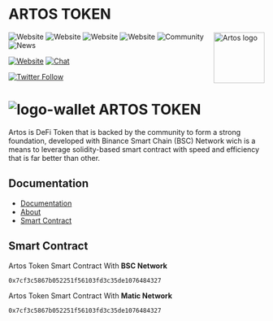 # ARTOS TOKEN

<a href="https://artostoken.net/"><img align="right" width="100" src="https://1593371435-files.gitbook.io/~/files/v0/b/gitbook-x-prod.appspot.com/o/spaces%2FMeXg815S6IAHAKRbuW2H%2Fuploads%2FRkm8iwgiRB8EF9YydkoB%2Fartos-logo-tw.png?alt=media&token=dfe47bab-47da-4def-8bef-0293e0cdda25?raw=true" alt="Artos logo" /></a>

<img alt="Website" src="https://img.shields.io/website?down_color=red&down_message=Offline&label=Web&logo=wallet&up_color=green&up_message=Online&url=https%3A%2F%2Fartostoken.net%2F"> <img alt="Website" src="https://img.shields.io/website?down_color=red&down_message=Offline&label=dapp&logo=wallet&up_color=green&up_message=Online&url=https%3A%2F%2Fdapp.artostoken.net%2F"> <img alt="Website" src="https://img.shields.io/website?down_color=red&down_message=Offline&label=Mining&logo=wallet&up_color=green&up_message=Online&url=https%3A%2F%2Famc.artostoken.net%2F"> <img alt="Website" src="https://img.shields.io/website?down_color=red&down_message=Offline&label=NFT&logo=wallet&up_color=green&up_message=Online&url=https%3A%2F%2Fnft.artostoken.net%2F"> <img alt="Community" src="https://img.shields.io/website?down_color=red&down_message=Offline&label=Community&logo=wallet&up_color=green&up_message=Online&url=https%3A%2F%2Fcommunity.artostoken.net%2F"> <img alt="News" src="https://img.shields.io/website?down_color=red&down_message=Offline&label=News&logo=wallet&up_color=green&up_message=Online&url=https%3A%2F%2Fartostoken.com%2F">


[![Website](https://img.shields.io/badge/web-artos-blue.svg?style=flat-square)](http://artostoken.net/)
[![Chat](https://img.shields.io/badge/chat-artos_official-blue.svg?style=flat-square)](https://t.me/artos_official)

[![Twitter Follow](https://img.shields.io/twitter/follow/artos_official.svg?style=social&label=Follow)](https://twitter.com/artos_official)

# ![logo-wallet](https://user-images.githubusercontent.com/96391739/189418095-1edbb5e6-914a-4ca9-8481-f75642117012.png) ARTOS TOKEN

Artos is DeFi Token that is backed by the community to form a strong foundation, developed with Binance Smart Chain (BSC) Network wich is a means to leverage solidity-based smart contract with speed and efficiency that is far better than other.
## Documentation
- [Documentation](https://artos-foundation.gitbook.io/token-artos/)
- [About](https://artos-foundation.gitbook.io/token-artos/project/token-artos)
- [Smart Contract](https://artos-foundation.gitbook.io/token-artos/project/token-artos)
## Smart Contract
Artos Token Smart Contract With **BSC Network**

```sh
0x7cf3c5867b052251f56103fd3c35de1076484327
```
Artos Token Smart Contract With **Matic Network**

```sh
0x7cf3c5867b052251f56103fd3c35de1076484327
```
